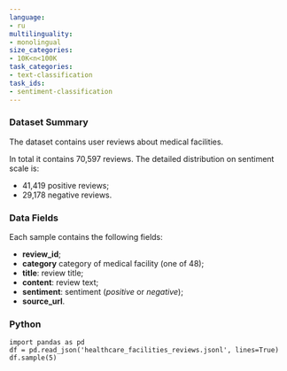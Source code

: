 ```yaml
---
language:
- ru
multilinguality:
- monolingual
size_categories:
- 10K<n<100K
task_categories:
- text-classification
task_ids:
- sentiment-classification
---
```

### Dataset Summary
The dataset contains user reviews about medical facilities.

In total it contains 70,597 reviews. The detailed distribution on sentiment scale is:
- 41,419 positive reviews;
- 29,178 negative reviews.
### Data Fields
Each sample contains the following fields:
- **review_id**;
- **category** category of medical facility (one of 48);
- **title**: review title;
- **content**: review text;
- **sentiment**: sentiment (<em>positive</em> or <em>negative</em>);
- **source_url**.
### Python
```python3
import pandas as pd
df = pd.read_json('healthcare_facilities_reviews.jsonl', lines=True)
df.sample(5)
```
